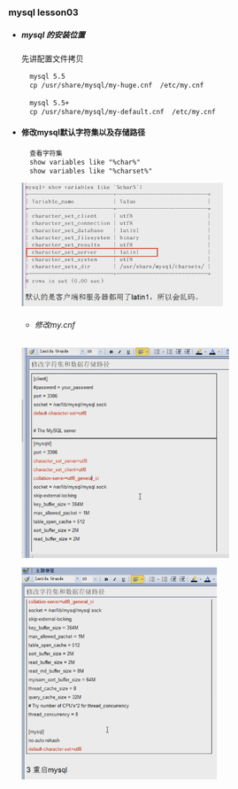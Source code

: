### mysql lesson03

* ##### mysql 的安装位置
  先讲配置文件拷贝
  ```
    mysql 5.5
    cp /usr/share/mysql/my-huge.cnf  /etc/my.cnf

    mysql 5.5+
    cp /usr/share/mysql/my-default.cnf  /etc/my.cnf
  ```
* #### 修改mysql默认字符集以及存储路径
  ```
    查看字符集
    show variables like "%char%"
    show variables like "%charset%"
  ```
  ![avatar](https://raw.githubusercontent.com/love179902483/mynote/master/mysql-lesson/photos/lesson_003.png)
  
    * ###### 修改my.cnf

    ![avatar](https://raw.githubusercontent.com/love179902483/mynote/master/mysql-lesson/photos/lesson_003_02.png)
    
    ![avatar](https://raw.githubusercontent.com/love179902483/mynote/master/mysql-lesson/photos/lesson_003_03.png)
